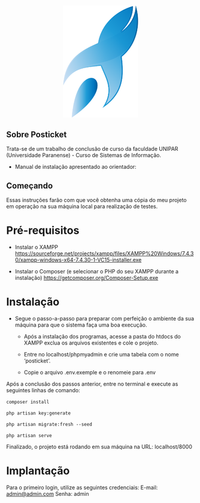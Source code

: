 <p align="center"><a><img src="public/img/icon.png" width="200"></a></p>


## Sobre Posticket

Trata-se de um trabalho de conclusão de curso da faculdade UNIPAR (Universidade Paranense) - Curso de Sistemas de Informação.

- Manual de instalação apresentado ao orientador:

## Começando
Essas instruções farão com que você obtenha uma cópia do meu projeto em operação na sua máquina local para realização de testes.


# Pré-requisitos
- Instalar o XAMPP
https://sourceforge.net/projects/xampp/files/XAMPP%20Windows/7.4.30/xampp-windows-x64-7.4.30-1-VC15-installer.exe

- Instalar o Composer (e selecionar o PHP do seu XAMPP durante a instalação)
https://getcomposer.org/Composer-Setup.exe


# Instalação
- Segue o passo-a-passo para preparar com perfeição o ambiente da sua máquina para que o sistema faça uma boa execução.

    - Após a instalação dos programas, acesse a pasta do htdocs do XAMPP exclua os arquivos existentes e cole o projeto.

    - Entre no localhost/phpmyadmin e crie uma tabela com o nome ‘posticket’.

    - Copie o arquivo .env.exemple e o renomeie para .env

Após a conclusão dos passos anterior, entre no terminal e execute as seguintes linhas de comando:
```
composer install 
```
```
php artisan key:generate
```
```
php artisan migrate:fresh --seed
```
```
php artisan serve
```
Finalizado, o projeto está rodando em sua máquina na URL: localhost/8000


# Implantação
Para o primeiro login, utilize as seguintes credenciais: 
E-mail: admin@admin.com
Senha: admin
